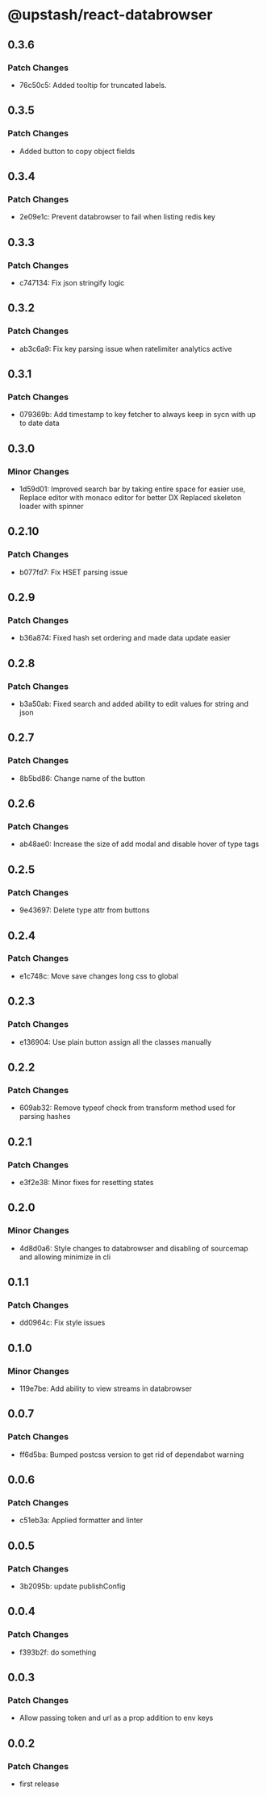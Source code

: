# @upstash/react-databrowser

## 0.3.6

### Patch Changes

- 76c50c5: Added tooltip for truncated labels.

## 0.3.5

### Patch Changes

- Added button to copy object fields

## 0.3.4

### Patch Changes

- 2e09e1c: Prevent databrowser to fail when listing redis key

## 0.3.3

### Patch Changes

- c747134: Fix json stringify logic

## 0.3.2

### Patch Changes

- ab3c6a9: Fix key parsing issue when ratelimiter analytics active

## 0.3.1

### Patch Changes

- 079369b: Add timestamp to key fetcher to always keep in sycn with up to date data

## 0.3.0

### Minor Changes

- 1d59d01: Improved search bar by taking entire space for easier use,
  Replace editor with monaco editor for better DX
  Replaced skeleton loader with spinner

## 0.2.10

### Patch Changes

- b077fd7: Fix HSET parsing issue

## 0.2.9

### Patch Changes

- b36a874: Fixed hash set ordering and made data update easier

## 0.2.8

### Patch Changes

- b3a50ab: Fixed search and added ability to edit values for string and json

## 0.2.7

### Patch Changes

- 8b5bd86: Change name of the button

## 0.2.6

### Patch Changes

- ab48ae0: Increase the size of add modal and disable hover of type tags

## 0.2.5

### Patch Changes

- 9e43697: Delete type attr from buttons

## 0.2.4

### Patch Changes

- e1c748c: Move save changes long css to global

## 0.2.3

### Patch Changes

- e136904: Use plain button assign all the classes manually

## 0.2.2

### Patch Changes

- 609ab32: Remove typeof check from transform method used for parsing hashes

## 0.2.1

### Patch Changes

- e3f2e38: Minor fixes for resetting states

## 0.2.0

### Minor Changes

- 4d8d0a6: Style changes to databrowser and disabling of sourcemap and allowing minimize in cli

## 0.1.1

### Patch Changes

- dd0964c: Fix style issues

## 0.1.0

### Minor Changes

- 119e7be: Add ability to view streams in databrowser

## 0.0.7

### Patch Changes

- ff6d5ba: Bumped postcss version to get rid of dependabot warning

## 0.0.6

### Patch Changes

- c51eb3a: Applied formatter and linter

## 0.0.5

### Patch Changes

- 3b2095b: update publishConfig

## 0.0.4

### Patch Changes

- f393b2f: do something

## 0.0.3

### Patch Changes

- Allow passing token and url as a prop addition to env keys

## 0.0.2

### Patch Changes

- first release
